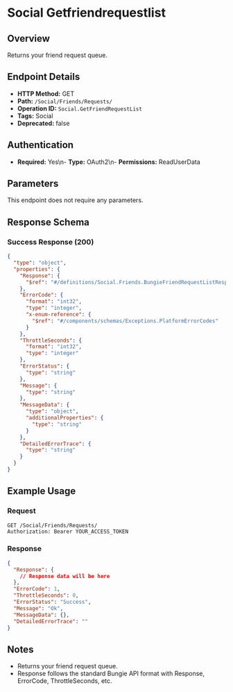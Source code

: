 # Social Getfriendrequestlist

## Overview
Returns your friend request queue.

## Endpoint Details
- **HTTP Method:** GET
- **Path:** `/Social/Friends/Requests/`
- **Operation ID:** `Social.GetFriendRequestList`
- **Tags:** Social
- **Deprecated:** false

## Authentication
- **Required:** Yes\n- **Type:** OAuth2\n- **Permissions:** ReadUserData

## Parameters

This endpoint does not require any parameters.

## Response Schema

### Success Response (200)
```json
{
  "type": "object",
  "properties": {
    "Response": {
      "$ref": "#/definitions/Social.Friends.BungieFriendRequestListResponse"
    },
    "ErrorCode": {
      "format": "int32",
      "type": "integer",
      "x-enum-reference": {
        "$ref": "#/components/schemas/Exceptions.PlatformErrorCodes"
      }
    },
    "ThrottleSeconds": {
      "format": "int32",
      "type": "integer"
    },
    "ErrorStatus": {
      "type": "string"
    },
    "Message": {
      "type": "string"
    },
    "MessageData": {
      "type": "object",
      "additionalProperties": {
        "type": "string"
      }
    },
    "DetailedErrorTrace": {
      "type": "string"
    }
  }
}
```


## Example Usage

### Request
```http
GET /Social/Friends/Requests/
Authorization: Bearer YOUR_ACCESS_TOKEN
```

### Response
```json
{
  "Response": {
    // Response data will be here
  },
  "ErrorCode": 1,
  "ThrottleSeconds": 0,
  "ErrorStatus": "Success",
  "Message": "Ok",
  "MessageData": {},
  "DetailedErrorTrace": ""
}
```

## Notes
- Returns your friend request queue.
- Response follows the standard Bungie API format with Response, ErrorCode, ThrottleSeconds, etc.
